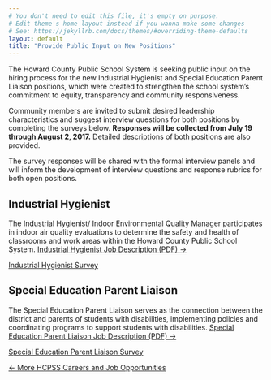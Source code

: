 ```yaml
---
# You don't need to edit this file, it's empty on purpose.
# Edit theme's home layout instead if you wanna make some changes
# See: https://jekyllrb.com/docs/themes/#overriding-theme-defaults
layout: default
title: "Provide Public Input on New Positions"
---
```


The Howard County Public School System is seeking public input on the hiring process for the new Industrial Hygienist and Special Education Parent Liaison positions, which were created to strengthen the school system’s commitment to equity, transparency and community responsiveness.

Community members are invited to submit desired leadership characteristics and suggest interview questions for both positions by completing the surveys below. **Responses will be collected from July 19 through August 2, 2017.** Detailed descriptions of both positions are also provided.

The survey responses will be shared with the formal interview panels and will inform the development of interview questions and response rubrics for both open positions.

<div class="contents">
<div class="col-left">
<h2>Industrial Hygienist</h2>
<p>The Industrial Hygienist/ Indoor Environmental Quality Manager participates in indoor air quality evaluations to determine the safety and health of classrooms and work areas within the Howard County Public School System. <a href="https://www.applitrack.com/hcpss/onlineapp/1BrowseFile.aspx?id=221600">Industrial Hygienist Job Description (PDF) &rarr;</a></p>
<p><a class="btn btn--big btn--sec" style="width: 90%; text-align: center;" href="https://goo.gl/forms/7ie0OoY3kQDpDNdK2" target="_blank"><span class="btn__text"><i class="fa fa-pencil fa-2"></i> Industrial Hygienist Survey</span></a></p>
<p></p></div>
<div class="col-right">
<h2>Special Education Parent Liaison</h2>
<p>The Special Education Parent Liaison serves as the connection between the district and parents of students with disabilities, implementing policies and coordinating programs to support students with disabilities. <a href="https://www.applitrack.com/hcpss/onlineapp/1BrowseFile.aspx?id=222952">Special Education Parent Liaison Job Description (PDF) &rarr;</a></p>
<p><a class="btn btn--big btn--sec" style="width: 90%; text-align: center;" href="https://goo.gl/forms/BQ9tskBVFQUtSRTk2" target="_blank"><span class="btn__text"><i class="fa fa-pencil fa-2"></i> Special Education Parent Liaison Survey</span></a></p>
<p></p></div>
</div>


<p><a href="http://www.hcpss.org/employment/">&larr; More HCPSS Careers and Job Opportunities</a></p>
